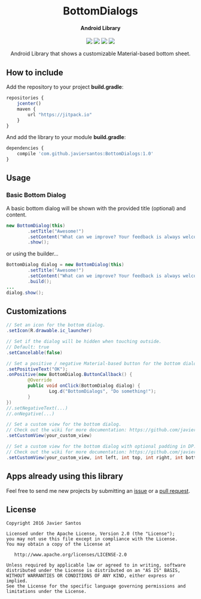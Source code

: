 <h1 align="center">BottomDialogs</h1>
<h4 align="center">Android Library</h4>

<p align="center">
  <a target="_blank" href="https://android-arsenal.com/api?level=11"><img src="https://img.shields.io/badge/API-11%2B-orange.svg"></a>
  <a target="_blank" href="https://travis-ci.org/javiersantos/BottomDialogs"><img src="https://travis-ci.org/javiersantos/BottomDialogs.svg?branch=master"></a>
  <a target="_blank" href="https://www.paypal.me/javiersantos" title="Donate using PayPal"><img src="https://img.shields.io/badge/paypal-donate-yellow.svg" /></a>
  <a target="_blank" href="http://patreon.com/javiersantos" title="Donate using Patreon"><img src="https://img.shields.io/badge/patreon-donate-yellow.svg" /></a>
</p>

<p align="center">Android Library that shows a customizable Material-based bottom sheet.</p>

## How to include
Add the repository to your project **build.gradle**:

```Javascript
repositories {
    jcenter()
    maven {
        url "https://jitpack.io"
    }
}
```

And add the library to your module **build.gradle**:

```Javascript
dependencies {
    compile 'com.github.javiersantos:BottomDialogs:1.0'
}
```

## Usage
### Basic Bottom Dialog
A basic bottom dialog will be shown with the provided title (optional) and content.

```Java
new BottomDialog(this)
        .setTitle("Awesome!")
        .setContent("What can we improve? Your feedback is always welcome.")
        .show();
```
or using the builder...

```Java
BottomDialog dialog = new BottomDialog(this)
        .setTitle("Awesome!")
        .setContent("What can we improve? Your feedback is always welcome.")
        .build();
...
dialog.show();
```


## Customizations

```Java
// Set an icon for the bottom dialog.
.setIcon(R.drawable.ic_launcher)
```
```Java
// Set if the dialog will be hidden when touching outside.
// Default: true
.setCancelable(false)
```
```Java
// Set a positive / negative Material-based button for the bottom dialog.
.setPositiveText("OK");
.onPositive(new BottomDialog.ButtonCallback() {
        @Override
        public void onClick(BottomDialog dialog) {
                Log.d("BottomDialogs", "Do something!");
        }
})
//.setNegativeText(...)
//.onNegative(...)
```
```Java
// Set a custom view for the bottom dialog.
// Check out the wiki for more documentation: https://github.com/javiersantos/BottomDialogs/wiki/Adding-a-custom-view
.setCustomView(your_custom_view)

// Set a custom view for the bottom dialog with optional padding in DP.
// Check out the wiki for more documentation: https://github.com/javiersantos/BottomDialogs/wiki/Adding-a-custom-view
.setCustomView(your_custom_view, int left, int top, int right, int bottom)
```

## Apps already using this library
Feel free to send me new projects by submitting an [issue](https://github.com/javiersantos/BottomDialogs/issues) or a [pull request](https://github.com/javiersantos/BottomDialogs/pulls).

## License
	Copyright 2016 Javier Santos

	Licensed under the Apache License, Version 2.0 (the "License");
	you may not use this file except in compliance with the License.
	You may obtain a copy of the License at

	   http://www.apache.org/licenses/LICENSE-2.0

	Unless required by applicable law or agreed to in writing, software
	distributed under the License is distributed on an "AS IS" BASIS,
	WITHOUT WARRANTIES OR CONDITIONS OF ANY KIND, either express or implied.
	See the License for the specific language governing permissions and
	limitations under the License.
